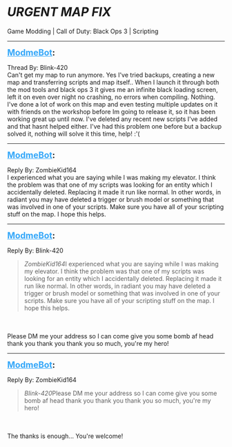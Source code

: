 # *URGENT MAP FIX*
Game Modding | Call of Duty: Black Ops 3 | Scripting

---
<strong style="font-size: 1.4em;"><span style="text-decoration: underline;text-decoration-color: #34a7f9;"><span style="color:#34a7f9;">ModmeBot</span></span>:</strong>

<p>Thread By: Blink-420<br />Can&#39;t get my map to run anymore. Yes I&#39;ve tried backups, creating a new map and transferring scripts and map itself.. When I launch it through both the mod tools and black ops 3 it gives me an infinite black loading screen, left it on even over night no crashing, no errors when compiling. Nothing. I&#39;ve done a lot of work on this map and even testing multiple updates on it with friends on the workshop before Im going to release it, so it has been working great up until now. I&#39;ve deleted any recent new scripts I&#39;ve added and that hasnt helped either. I&#39;ve had this problem one before but a backup solved it, nothing will solve it this time, help!  :&#39;(</p>

---
<strong style="font-size: 1.4em;"><span style="text-decoration: underline;text-decoration-color: #34a7f9;"><span style="color:#34a7f9;">ModmeBot</span></span>:</strong>

<p>Reply By: ZombieKid164<br />I experienced what you are saying while I was making my elevator. I think the problem was that one of my scripts was looking for an entity which I accidentally deleted. Replacing it made it run like normal. In other words, in radiant you may have deleted a trigger or brush model or something that was involved in one of your scripts. Make sure you have all of your scripting stuff on the map. I hope this helps.</p>

---
<strong style="font-size: 1.4em;"><span style="text-decoration: underline;text-decoration-color: #34a7f9;"><span style="color:#34a7f9;">ModmeBot</span></span>:</strong>

<p>Reply By: Blink-420<br /><blockquote><em>ZombieKid164</em>I experienced what you are saying while I was making my elevator. I think the problem was that one of my scripts was looking for an entity which I accidentally deleted. Replacing it made it run like normal. In other words, in radiant you may have deleted a trigger or brush model or something that was involved in one of your scripts. Make sure you have all of your scripting stuff on the map. I hope this helps.</blockquote><br /><br />Please DM me your address so I can come give you some bomb af head  thank you thank you thank you so much, you&#39;re my hero!</p>

---
<strong style="font-size: 1.4em;"><span style="text-decoration: underline;text-decoration-color: #34a7f9;"><span style="color:#34a7f9;">ModmeBot</span></span>:</strong>

<p>Reply By: ZombieKid164<br /><blockquote><em>Blink-420</em>Please DM me your address so I can come give you some bomb af head  thank you thank you thank you so much, you&#39;re my hero!</blockquote><br /><br />The thanks is enough... You&#39;re welcome!</p>
